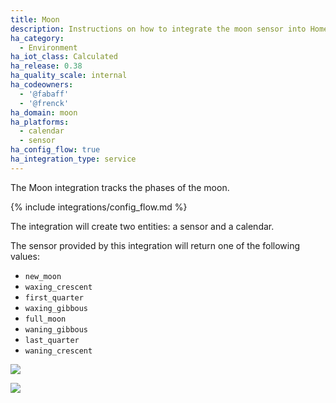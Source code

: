 ```yaml
---
title: Moon
description: Instructions on how to integrate the moon sensor into Home Assistant.
ha_category:
  - Environment
ha_iot_class: Calculated
ha_release: 0.38
ha_quality_scale: internal
ha_codeowners:
  - '@fabaff'
  - '@frenck'
ha_domain: moon
ha_platforms:
  - calendar
  - sensor
ha_config_flow: true
ha_integration_type: service
---
```


The Moon integration tracks the phases of the moon.

{% include integrations/config_flow.md %}

The integration will create two entities: a sensor and a calendar.

The sensor provided by this integration will return one of the following values:
- `new_moon`
- `waxing_crescent`
- `first_quarter`
- `waxing_gibbous`
- `full_moon`
- `waning_gibbous`
- `last_quarter`
- `waning_crescent`

<p class='img'>
<img src='/images/screenshots/more-info-dialog-moon.png' />
</p>

<p class='img'>
<img src='/images/screenshots/more-calendar-moon.png' />
</p>
